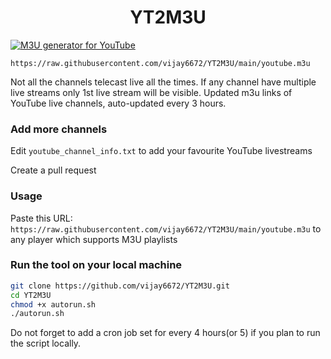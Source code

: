 
<h1 align="center"> YT2M3U </h1>

[![M3U generator for YouTube](https://github.com/vijay6672/YT2M3U/actions/workflows/m3u_Generator.yml/badge.svg)](https://github.com/vijay6672/YT2M3U/actions/workflows/m3u_Generator.yml)

`https://raw.githubusercontent.com/vijay6672/YT2M3U/main/youtube.m3u`

Not all the channels telecast live all the times.
If any channel have multiple live streams only 1st live stream will be visible.
Updated m3u links of YouTube live channels, auto-updated every 3 hours.


### Add more channels
Edit `youtube_channel_info.txt` to add your favourite YouTube livestreams

Create a pull request

### Usage
Paste this URL: `https://raw.githubusercontent.com/vijay6672/YT2M3U/main/youtube.m3u` to any player which supports M3U playlists

### Run the tool on your local machine
``` bash
git clone https://github.com/vijay6672/YT2M3U.git
cd YT2M3U
chmod +x autorun.sh
./autorun.sh
```

Do not forget to add a cron job set for every 4 hours(or 5) if you plan to run the script locally.
